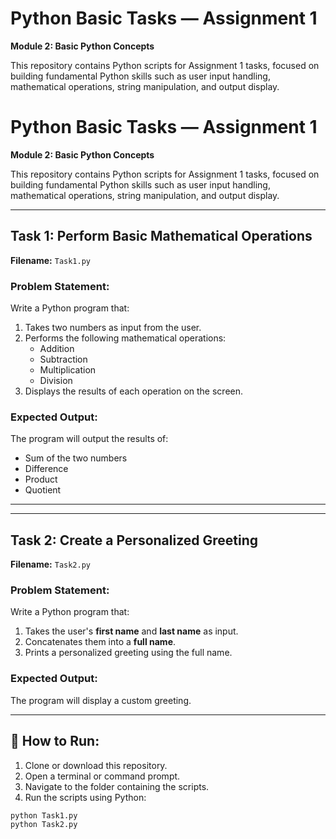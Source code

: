 # Python Basic Tasks — Assignment 1  
**Module 2: Basic Python Concepts**

This repository contains Python scripts for Assignment 1 tasks, focused on building fundamental Python skills such as user input handling, mathematical operations, string manipulation, and output display.

# Python Basic Tasks — Assignment 1  
**Module 2: Basic Python Concepts**

This repository contains Python scripts for Assignment 1 tasks, focused on building fundamental Python skills such as user input handling, mathematical operations, string manipulation, and output display.

---

##  Task 1: Perform Basic Mathematical Operations  

**Filename:** `Task1.py`

###  Problem Statement:
Write a Python program that:
1. Takes two numbers as input from the user.
2. Performs the following mathematical operations:
   - Addition
   - Subtraction
   - Multiplication
   - Division
3. Displays the results of each operation on the screen.

###  Expected Output:
The program will output the results of:
- Sum of the two numbers
- Difference
- Product
- Quotient

---


---

## Task 2: Create a Personalized Greeting  

**Filename:** `Task2.py`

###  Problem Statement:
Write a Python program that:
1. Takes the user's **first name** and **last name** as input.
2. Concatenates them into a **full name**.
3. Prints a personalized greeting using the full name.

###  Expected Output:
The program will display a custom greeting.  

---

## 🚀 How to Run:

1. Clone or download this repository.
2. Open a terminal or command prompt.
3. Navigate to the folder containing the scripts.
4. Run the scripts using Python:

```bash
python Task1.py
python Task2.py



